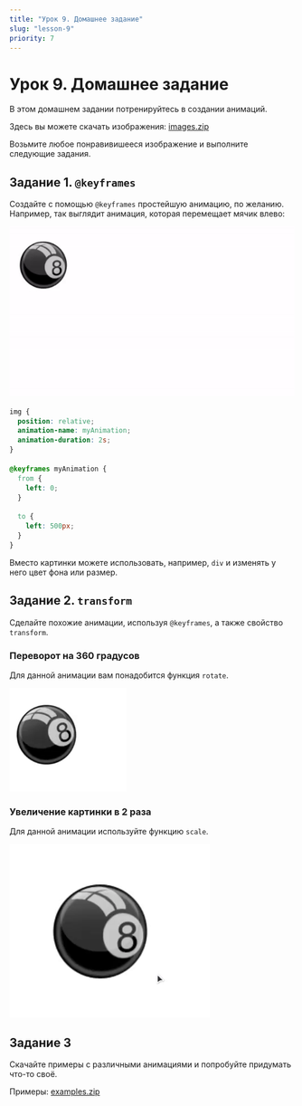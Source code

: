 ```yaml
---
title: "Урок 9. Домашнее задание"
slug: "lesson-9"
priority: 7
---
```


# Урок 9. Домашнее задание

В этом домашнем задании потренируйтесь в создании анимаций.

Здесь вы можете скачать изображения: <a href="./images/images.zip" download>images.zip</a>

Возьмите любое понравивишееся изображение и выполните следующие задания.

## Задание 1. `@keyframes`

Создайте с помощью `@keyframes` простейшую анимацию, по желанию. Например, так выглядит анимация, которая перемещает мячик влево:

![Пример анимации](./images/animation-example.gif)

```css
img {
  position: relative;
  animation-name: myAnimation;
  animation-duration: 2s;
}

@keyframes myAnimation {
  from {
    left: 0;
  }

  to {
    left: 500px;
  }
}
```

Вместо картинки можете использовать, например, `div` и изменять у него цвет фона или размер.

## Задание 2. `transform`

Сделайте похожие анимации, используя `@keyframes`, а также свойство `transform`.

### Переворот на 360 градусов

Для данной анимации вам понадобится функция `rotate`.

![Анимация rotate](./images/animation-rotate.gif)

### Увеличение картинки в 2 раза

Для данной анимации используйте функцию `scale`.

![Анимация scale](./images/animation-scale.gif)

## Задание 3

Скачайте примеры с различными анимациями и попробуйте придумать что-то своё.

Примеры: <a href="./images/examples.zip" download>examples.zip</a>
